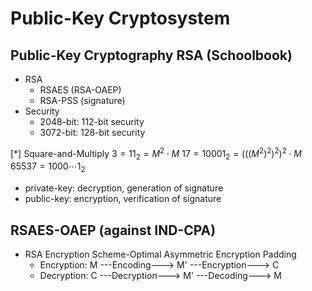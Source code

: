 # Public-Key Cryptosystem

## Public-Key Cryptography RSA (Schoolbook)
- RSA
  - RSAES (RSA-OAEP)
  - RSA-PSS (signature)
- Security
  - 2048-bit: 112-bit security
  - 3072-bit: 128-bit security


[*] Square-and-Multiply
$3 = 11_2 = M^2\cdot M$
$17=10001_2=(((M^2)^2)^2)^2\cdot M$
$65537=1000\cdots 1_2$

- private-key: decryption, generation of signature
- public-key: encryption, verification of signature

## RSAES-OAEP (against IND-CPA)
- RSA Encryption Scheme-Optimal Asymmetric Encryption Padding
  - Encryption: M ---Encoding---> M' ---Encryption---> C
  - Decryption: C ---Decryption---> M' ---Decoding---> M
